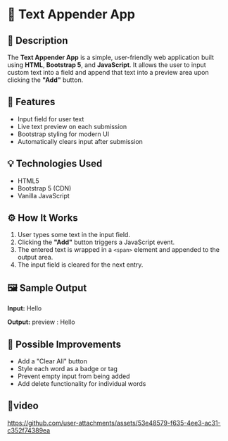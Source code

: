 <h1>📝 Text Appender App</h1>

  <h2>📌 Description</h2>
  <p>
    The <strong>Text Appender App</strong> is a simple, user-friendly web application built using 
    <strong>HTML</strong>, <strong>Bootstrap 5</strong>, and <strong>JavaScript</strong>. It allows the user to input custom text into a field and append that text into a preview area upon clicking the <strong>"Add"</strong> button.
  </p>

  <h2>🎯 Features</h2>
  <ul>
    <li>Input field for user text</li>
    <li>Live text preview on each submission</li>
    <li>Bootstrap styling for modern UI</li>
    <li>Automatically clears input after submission</li>
  </ul>

  <h2>💡 Technologies Used</h2>
  <ul>
    <li>HTML5</li>
    <li>Bootstrap 5 (CDN)</li>
    <li>Vanilla JavaScript</li>
  </ul>

  <h2>⚙️ How It Works</h2>
  <ol>
    <li>User types some text in the input field.</li>
    <li>Clicking the <strong>"Add"</strong> button triggers a JavaScript event.</li>
    <li>The entered text is wrapped in a <code>&lt;span&gt;</code> element and appended to the output area.</li>
    <li>The input field is cleared for the next entry.</li>
  </ol>

  <h2>🖼️ Sample Output</h2>
  <p><strong>Input:</strong> Hello</p>
  <p><strong>Output:</strong> preview : <span>Hello </span></p>

  <h2>🚀 Possible Improvements</h2>
  <ul>
    <li>Add a "Clear All" button</li>
    <li>Style each word as a badge or tag</li>
    <li>Prevent empty input from being added</li>
    <li>Add delete functionality for individual words</li>
  </ul>

  <h2>🎥video</h2>

https://github.com/user-attachments/assets/53e48579-f635-4ee3-ac31-c352f74389ea


